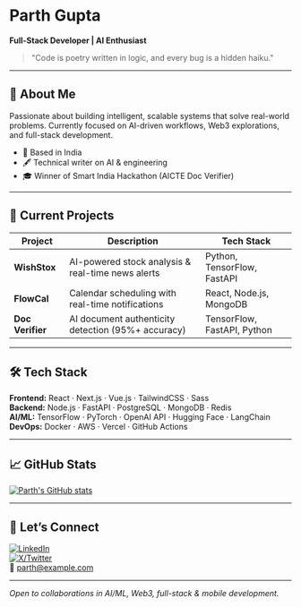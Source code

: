 # Parth Gupta
**Full-Stack Developer | AI Enthusiast**

> "Code is poetry written in logic, and every bug is a hidden haiku."

---

## 🚀 About Me
Passionate about building intelligent, scalable systems that solve real-world problems. Currently focused on AI-driven workflows, Web3 explorations, and full-stack development.

- 📍 Based in India
- 🖋️ Technical writer on AI & engineering
- 🎓 Winner of Smart India Hackathon (AICTE Doc Verifier)

---

## 🔭 Current Projects

| Project             | Description                                         | Tech Stack                       |
|---------------------|-----------------------------------------------------|----------------------------------|
| **WishStox**        | AI-powered stock analysis & real-time news alerts   | Python, TensorFlow, FastAPI      |
| **FlowCal**         | Calendar scheduling with real-time notifications    | React, Node.js, MongoDB          |
| **Doc Verifier**    | AI document authenticity detection (95%+ accuracy)  | TensorFlow, FastAPI, Python      |

---

## 🛠 Tech Stack

**Frontend:** React · Next.js · Vue.js · TailwindCSS · Sass  
**Backend:** Node.js · FastAPI · PostgreSQL · MongoDB · Redis  
**AI/ML:** TensorFlow · PyTorch · OpenAI API · Hugging Face · LangChain  
**DevOps:** Docker · AWS · Vercel · GitHub Actions  

---

## 📈 GitHub Stats

[![Parth's GitHub stats](https://github-readme-stats.vercel.app/api?username=theparthgupta&show_icons=true&theme=tokyonight&count_private=true&include_all_commits=true)](https://github.com/theparthgupta)

---

## 🎯 Let’s Connect

[![LinkedIn](https://img.shields.io/badge/LinkedIn-0077B5?style=flat-square&logo=linkedin&logoColor=white)](https://linkedin.com/in/parth-gupta07)  
[![X/Twitter](https://img.shields.io/badge/X-000000?style=flat-square&logo=x&logoColor=white)](https://x.com/the_parthgupta)  
📧 parth@example.com  

---

*Open to collaborations in AI/ML, Web3, full-stack & mobile development.*

